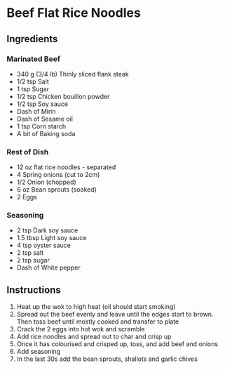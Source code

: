 # Beef Flat Rice Noodles

## Ingredients

### Marinated Beef
- 340 g (3/4 lb) Thinly sliced flank steak
- 1/2 tsp Salt
- 1 tsp Sugar
- 1/2 tsp Chicken bouillon powder
- 1/2 tsp Soy sauce
- Dash of Mirin
- Dash of Sesame oil
- 1 tsp Corn starch
- A bit of Baking soda

### Rest of Dish
- 12 oz flat rice noodles - separated
- 4 Spring onions (cut to 2cm)
- 1/2 Onion (chopped)
- 6 oz Bean sprouts (soaked)
- 2 Eggs

### Seasoning
- 2 tsp Dark soy sauce
- 1.5 tbsp Light soy sauce
- 4 tsp oyster sauce
- 2 tsp salt
- 2 tsp sugar
- Dash of White pepper

## Instructions
1. Heat up the wok to high heat (oil should start smoking)
2. Spread out the beef evenly and leave until the edges start to brown. Then toss beef until mostly cooked and transfer to plate
3. Crack the 2 eggs into hot wok and scramble
4. Add rice noodles and spread out to char and crisp up
5. Once it has colourised and crisped up, toss, and add beef and onions
6. Add seasoning
7. In the last 30s add the bean sprouts, shallots and garlic chives
